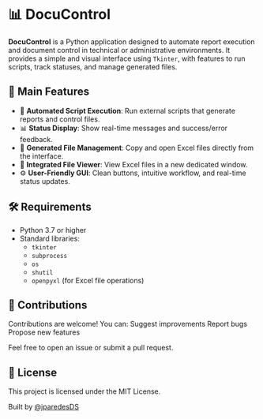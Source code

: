 # 📊 DocuControl

**DocuControl** is a Python application designed to automate report execution and document control in technical or administrative environments. It provides a simple and visual interface using `Tkinter`, with features to run scripts, track statuses, and manage generated files.

## 🎯 Main Features

- 📂 **Automated Script Execution**: Run external scripts that generate reports and control files.
- 📊 **Status Display**: Show real-time messages and success/error feedback.
- 🧾 **Generated File Management**: Copy and open Excel files directly from the interface.
- 📁 **Integrated File Viewer**: View Excel files in a new dedicated window.
- ⚙️ **User-Friendly GUI**: Clean buttons, intuitive workflow, and real-time status updates.

## 🛠️ Requirements

- Python 3.7 or higher
- Standard libraries:
  - `tkinter`
  - `subprocess`
  - `os`
  - `shutil`
  - `openpyxl` (for Excel file operations)

## 🤝 Contributions

Contributions are welcome! You can:
Suggest improvements
Report bugs
Propose new features

Feel free to open an issue or submit a pull request.

## 📄 License
This project is licensed under the MIT License.

Built by [@jparedesDS](https://jparedesds.github.io/)
